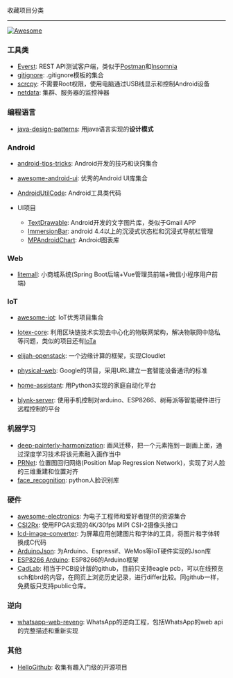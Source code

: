 收藏项目分类  

---



[![Awesome](https://img.shields.io/badge/%E2%AD%90-awesome-green.svg)](https://github.com/Moilk/awesome-star)



### 工具类  

- [Everst](https://github.com/RohitAwate/Everest): REST API测试客户端，类似于[Postman](https://www.getpostman.com/)和[Insomnia](https://insomnia.rest/)  
- [gitignore](https://github.com/github/gitignore): .gitignore模板的集合  
- [scrcpy](https://github.com/Genymobile/scrcpy): 不需要Root权限，使用电脑通过USB线显示和控制Android设备
- [netdata](https://github.com/firehol/netdata): 集群、服务器的监控神器

### 编程语言  

- [java-design-patterns](https://github.com/iluwatar/java-design-patterns): 用java语言实现的**设计模式**  

### Android  

- [android-tips-tricks](https://github.com/nisrulz/android-tips-tricks): Android开发的技巧和诀窍集合  

- [awesome-android-ui](https://github.com/wasabeef/awesome-android-ui): 优秀的Android UI库集合  
- [AndroidUtilCode](https://github.com/Blankj/AndroidUtilCode): Android工具类代码  
- UI项目  
  - [TextDrawable](https://github.com/amulyakhare/TextDrawable): Android开发的文字图片库，类似于Gmail APP  
  - [ImmersionBar](https://github.com/gyf-dev/ImmersionBar): android 4.4以上的沉浸式状态栏和沉浸式导航栏管理  
  - [MPAndroidChart](https://github.com/PhilJay/MPAndroidChart): Android图表库

### Web    

- [litemall](https://github.com/linlinjava/litemall): 小商城系统(Spring Boot后端+Vue管理员前端+微信小程序用户前端)  

### IoT  

- [awesome-iot](https://github.com/phodal/awesome-iot): IoT优秀项目集合  

- [Iotex-core](https://github.com/iotexproject/iotex-core): 利用区块链技术实现去中心化的物联网架构，解决物联网中隐私等问题，类似的项目还有[IoTa](https://www.iota.org/)  
- [elijah-openstack](https://github.com/cmusatyalab/elijah-openstack): 一个边缘计算的框架，实现Cloudlet  
- [physical-web](https://github.com/google/physical-web):  Google的项目，采用URL建立一套智能设备通讯的标准  
- [home-assistant](https://github.com/home-assistant/home-assistant):  用Python3实现的家庭自动化平台  
- [blynk-server](https://github.com/blynkkk/blynk-server): 使用手机控制对arduino、ESP8266、树莓派等智能硬件进行远程控制的平台  

### 机器学习  

- [deep-painterly-harmonization](https://github.com/luanfujun/deep-painterly-harmonization): 画风迁移，把一个元素拖到一副画上面，通过深度学习技术将该元素融入画作当中    
- [PRNet](https://github.com/YadiraF/PRNet?utm_source=gold_browser_extension): 位置图回归网络(Position Map Regression Network)，实现了对人脸的三维重建和位置对齐
- [face_recognition](https://github.com/ageitgey/face_recognition): python人脸识别库

### 硬件  

- [awesome-electronics](https://github.com/monostable/awesome-electronics): 为电子工程师和爱好者提供的资源集合  
- [CSI2Rx](https://github.com/daveshah1/CSI2Rx): 使用FPGA实现的4K/30fps MIPI CSI-2摄像头接口  
- [lcd-image-converter](https://github.com/riuson/lcd-image-converter): 为屏幕应用创建图片和字体的工具，将图片和字体转换成C代码  
- [ArduinoJson](https://github.com/bblanchon/ArduinoJson): 为Arduino、Espressif、WeMos等IoT硬件实现的Json库  
- [ESP8266 Arduino](https://github.com/esp8266/Arduino): ESP8266的Arduino框架  
- [CadLab](https://cadlab.io/): 相当于PCB设计版的github，目前只支持eagle pcb，可以在线预览sch和brd的内容，在网页上浏览历史记录，进行differ比较。同github一样，免费版只支持public仓库。

### 逆向  

- [whatsapp-web-reveng](https://github.com/sigalor/whatsapp-web-reveng): WhatsApp的逆向工程，包括WhatsApp的web api的完整描述和重新实现  

### 其他

- [HelloGithub](https://github.com/521xueweihan/HelloGitHub): 收集有趣入门级的开源项目